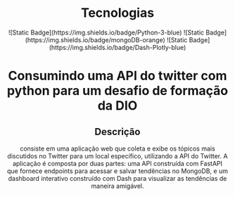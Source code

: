 <div align="center">
  <h1>Tecnologias</h1>
    ![Static Badge](https://img.shields.io/badge/Python-3-blue)
    ![Static Badge](https://img.shields.io/badge/mongoDB-orange)
    ![Static Badge](https://img.shields.io/badge/Dash-Plotly-blue)

<h1>Consumindo uma API do twitter com python para um desafio de formação da DIO</h1>

## Descrição
 consiste em uma aplicação web que coleta e exibe os tópicos mais discutidos no Twitter para um local específico, utilizando a API do Twitter. A aplicação é composta por duas partes: uma API construída com FastAPI que fornece endpoints para acessar e salvar tendências no MongoDB, e um dashboard interativo construído com Dash para visualizar as tendências de maneira amigável.
 
</div>